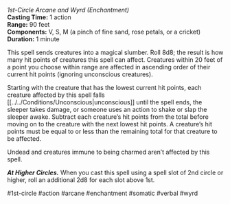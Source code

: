 *1st-Circle Arcane and Wyrd (Enchantment)*    
**Casting Time:** 1 action    
**Range:** 90 feet  
**Components:** V, S, M (a pinch of fine sand, rose petals, or a cricket)  
**Duration:** 1 minute

This spell sends creatures into a magical slumber. Roll 8d8; the result is how many hit points of creatures this spell can affect. Creatures within 20 feet of a point you choose within range are affected in ascending order of their current hit points (ignoring unconscious creatures).

Starting with the creature that has the lowest current hit points, each creature affected by this spell falls [[../../Conditions/Unconscious|unconscious]] until the spell ends, the sleeper takes damage, or someone uses an action to shake or slap the sleeper awake. Subtract each creature’s hit points from the total before moving on to the creature with the next lowest hit points. A creature’s hit points must be equal to or less than the remaining total for that creature to be affected.

Undead and creatures immune to being charmed aren’t affected by this spell.

***At Higher Circles.*** When you cast this spell using a spell slot of 2nd circle or higher, roll an additional 2d8 for each slot above 1st.

#1st-circle #action #arcane #enchantment #somatic #verbal #wyrd
